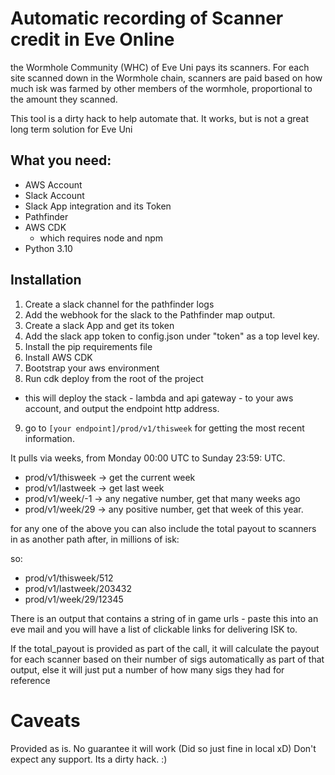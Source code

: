 # Automatic recording of Scanner credit in Eve Online

the Wormhole Community (WHC) of Eve Uni pays its scanners. For each site scanned down in the Wormhole chain, scanners are paid based on how much isk was farmed by other members of the wormhole, proportional to the amount they scanned.

This tool is a dirty hack to help automate that. It works, but is not a great long term solution for Eve Uni

## What you need:

* AWS Account
* Slack Account
* Slack App integration and its Token
* Pathfinder
* AWS CDK
  * which requires node and npm
* Python 3.10

## Installation

1. Create a slack channel for the pathfinder logs
2. Add the webhook for the slack to the Pathfinder map output.
3. Create a slack App and get its token
4. Add the slack app token to config.json under "token" as a top level key.
5. Install the pip requirements file
6. Install AWS CDK
7. Bootstrap your aws environment
8. Run cdk deploy from the root of the project
  * this will deploy the stack - lambda and api gateway - to your aws account, and output the endpoint http address. 
9. go to  `[your endpoint]/prod/v1/thisweek` for getting the most recent information. 

It pulls via weeks, from Monday 00:00 UTC to Sunday 23:59: UTC.

- prod/v1/thisweek -> get the current week
- prod/v1/lastweek -> get last week
- prod/v1/week/-1 -> any negative number, get that many weeks ago
- prod/v1/week/29 -> any positive number, get that week of this year. 

for any one of the above you can also include the total payout to scanners in as another path after, in millions of isk:

so:

- prod/v1/thisweek/512
- prod/v1/lastweek/203432
- prod/v1/week/29/12345


There is an output that contains a string of in game urls - paste this into an eve mail and you will have a list of clickable links for delivering ISK to.

If the total_payout is provided as part of the call, it will calculate the payout for each scanner based on their number of sigs automatically as part of that output, else it will just put a number of how many sigs they had for reference

# Caveats

Provided as is. No guarantee it will work (Did so just fine in local xD) Don't expect any support. Its a dirty hack. :)